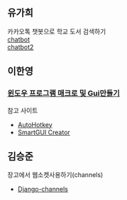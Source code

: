 ## 유가희
카카오톡 챗봇으로 학교 도서 검색하기<br> 
[chatbot](https://kahee.github.io/project/2018/05/24/Project_chatbot/)<br>
[chatbot2](https://kahee.github.io/project/2018/05/24/Project_chatbot(2)/) 

## 이한영
### [윈도우 프로그램 매크로 및 Gui만들기](https://lhy.kr/autohotkey)
참고 사이트

- [AutoHotkey](https://autohotkey.com/docs/AutoHotkey.htm)
- [SmartGUI Creator](https://autohotkey.com/board/topic/738-smartgui-creator/)


## 김승준

장고에서 웹소켓사용하기(channels)
- [Django-channels](https://darkblank.github.io/development/Django-Channels/)


